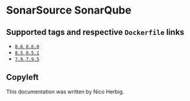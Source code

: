 # SonarSource SonarQube

## Supported tags and respective `Dockerfile` links

 * [`8.6`, `8.6.0`](https://github.com/nicoherbigio/docker-sonarsource-sonarqube/blob/master/8.6/debian/default/Dockerfile)
 * [`8.5`, `8.5.1`](https://github.com/nicoherbigio/docker-sonarsource-sonarqube/blob/master/8.5/debian/default/Dockerfile)
 * [`7.9`, `7.9.5`](https://github.com/nicoherbigio/docker-sonarsource-sonarqube/blob/master/7.9/debian/default/Dockerfile)

## Copyleft

This documentation was written by Nico Herbig.
